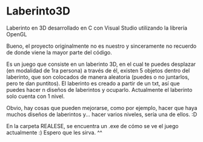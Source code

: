 # Laberinto3D
Laberinto en 3D desarrollado en C con Visual Studio utilizando la librería OpenGL

Bueno, el proyecto originalmente no es nuestro y sinceramente no recuerdo de donde viene la mayor parte del código.

Es un juego que consiste en un laberinto 3D, en el cual te puedes desplazar (en modalidad de 1ra persona) a través de él,
existen 5 objetos dentro del laberinto, que son colocados de manera aleatoria (puedes o no juntarlos, pero te dan puntitos).
El laberinto es creado a partir de un txt, así que puedes hacer n diseños de laberintos y ocuparlo.
Actualmente el laberinto solo cuenta con 1 nivel.

Obvio, hay cosas que pueden mejorarse, como por ejemplo, hacer que haya muchos diseños de laberintos y... hacer varios niveles, sería una de ellos.
 :D
 
 En la carpeta REALESE, se encuentra un .exe de cómo se ve el juego actualmente :)
 Espero que les sirva. ^^
 
